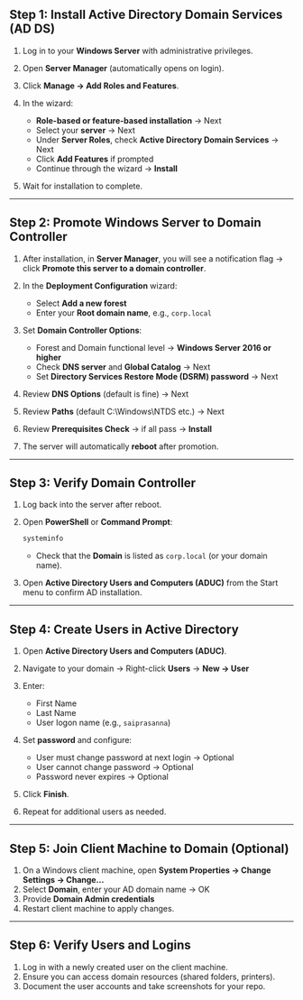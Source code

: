 ## **Step 1: Install Active Directory Domain Services (AD DS)**

1. Log in to your **Windows Server** with administrative privileges.
2. Open **Server Manager** (automatically opens on login).
3. Click **Manage → Add Roles and Features**.
4. In the wizard:

   * **Role-based or feature-based installation** → Next
   * Select your **server** → Next
   * Under **Server Roles**, check **Active Directory Domain Services** → Next
   * Click **Add Features** if prompted
   * Continue through the wizard → **Install**
5. Wait for installation to complete.

---

## **Step 2: Promote Windows Server to Domain Controller**

1. After installation, in **Server Manager**, you will see a notification flag → click **Promote this server to a domain controller**.
2. In the **Deployment Configuration** wizard:

   * Select **Add a new forest**
   * Enter your **Root domain name**, e.g., `corp.local`
3. Set **Domain Controller Options**:

   * Forest and Domain functional level → **Windows Server 2016 or higher**
   * Check **DNS server** and **Global Catalog** → Next
   * Set **Directory Services Restore Mode (DSRM) password** → Next
4. Review **DNS Options** (default is fine) → Next
5. Review **Paths** (default C:\Windows\NTDS etc.) → Next
6. Review **Prerequisites Check** → if all pass → **Install**
7. The server will automatically **reboot** after promotion.

---

## **Step 3: Verify Domain Controller**

1. Log back into the server after reboot.
2. Open **PowerShell** or **Command Prompt**:

   ```powershell
   systeminfo
   ```

   * Check that the **Domain** is listed as `corp.local` (or your domain name).
3. Open **Active Directory Users and Computers (ADUC)** from the Start menu to confirm AD installation.

---

## **Step 4: Create Users in Active Directory**

1. Open **Active Directory Users and Computers (ADUC)**.
2. Navigate to your domain → Right-click **Users** → **New → User**
3. Enter:

   * First Name
   * Last Name
   * User logon name (e.g., `saiprasanna`)
4. Set **password** and configure:

   * User must change password at next login → Optional
   * User cannot change password → Optional
   * Password never expires → Optional
5. Click **Finish**.
6. Repeat for additional users as needed.

---

## **Step 5: Join Client Machine to Domain (Optional)**

1. On a Windows client machine, open **System Properties → Change Settings → Change…**
2. Select **Domain**, enter your AD domain name → OK
3. Provide **Domain Admin credentials**
4. Restart client machine to apply changes.

---

## **Step 6: Verify Users and Logins**

1. Log in with a newly created user on the client machine.
2. Ensure you can access domain resources (shared folders, printers).
3. Document the user accounts and take screenshots for your repo.
